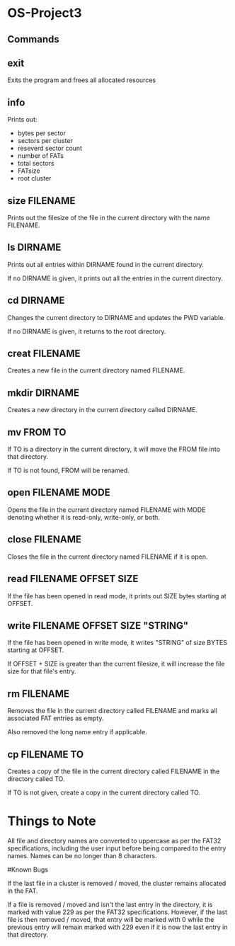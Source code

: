 # OS-Project3

## Commands

## exit

Exits the program and frees all allocated resources

## info

Prints out:

- bytes per sector
- sectors per cluster
- reseverd sector count
- number of FATs
- total sectors
- FATsize
- root cluster

## size FILENAME

Prints out the filesize of the file in the current directory with the name FILENAME.

## ls DIRNAME

Prints out all entries within DIRNAME found in the current directory.

If no DIRNAME is given, it prints out all the entries in the current directory.

## cd DIRNAME

Changes the current directory to DIRNAME and updates the PWD variable.

If no DIRNAME is given, it returns to the root directory.

## creat FILENAME

Creates a new file in the current directory named FILENAME.

## mkdir DIRNAME

Creates a new directory in the current directory called DIRNAME.

## mv FROM TO

If TO is a directory in the current directory, it will move the FROM file into that directory.

If TO is not found, FROM will be renamed.

## open FILENAME MODE

Opens the file in the current directory named FILENAME with MODE denoting whether it is read-only, write-only, or both.

## close FILENAME

Closes the file in the current directory named FILENAME if it is open.

## read FILENAME OFFSET SIZE

If the file has been opened in read mode, it prints out SIZE bytes starting at OFFSET.

## write FILENAME OFFSET SIZE "STRING"

If the file has been opened in write mode, it writes "STRING" of size BYTES starting at OFFSET.

If OFFSET + SIZE is greater than the current filesize, it will increase the file size for that file's entry.

## rm FILENAME

Removes the file in the current directory called FILENAME and marks all associated FAT entries as empty.

Also removed the long name entry if applicable.

## cp FILENAME TO

Creates a copy of the file in the current directory called FILENAME in the directory called TO.

If TO is not given, create a copy in the current directory called TO.

# Things to Note

All file and directory names are converted to uppercase as per the FAT32 specifications, including the user input before being compared to the entry names. Names can be no longer than 8 characters.

#Known Bugs

If the last file in a cluster is removed / moved, the cluster remains allocated in the FAT.

If a file is removed / moved and isn't the last entry in the directory, it is marked with value 229 as per the FAT32 specifications. However, if the last file is then removed / moved, that entry will be marked with 0 while the previous entry will remain marked with 229 even if it is now the last entry in that directory.
